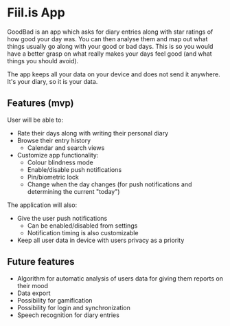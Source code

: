 # Fiil.is App
GoodBad is an app which asks for diary entries along with star ratings of how good your day was. You can then analyse them and map out what things usually go along with your good or bad days. This is so you would have a better grasp on what really makes your days feel good (and what things you should avoid).

The app keeps all your data on your device and does not send it anywhere. It's your diary, so it is your data.

## Features (mvp)

User will be able to:
- Rate their days along with writing their personal diary
- Browse their entry history
    - Calendar and search views
- Customize app functionality:
    - Colour blindness mode
    - Enable/disable push notifications
    - Pin/biometric lock
    - Change when the day changes (for push notifications and determining the current "today")

The application will also:
- Give the user push notifications
    - Can be enabled/disabled from settings
    - Notification timing is also customizable
- Keep all user data in device with users privacy as a priority

## Future features
- Algorithm for automatic analysis of users data for giving them reports on their mood
- Data export
- Possibility for gamification
- Possibility for login and synchronization
- Speech recognition for diary entries
